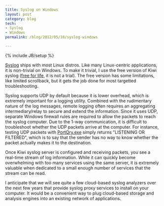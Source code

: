 ```yaml
---
title: Syslog on Windows
layout: post
category: blog
tech:
- Syslog
- Windows
permalink: /blog/2012/05/18/syslog-windows

---
```

{% include JB/setup %}
<div id="node-168" class="node node-blog node-promoted">
  <div class="content clearfix">
    <div class="field field-name-body field-type-text-with-summary field-label-hidden"><div class="field-items"><div class="field-item even"><p><a href="http://en.wikipedia.org/wiki/Syslog">Syslog</a> ships with most Linux distros. Like many Linux-centric applications, it is non-trivial on Windows. To make it trivial, I use the free version of Kiwi syslog (<a href="http://www.kiwisyslog.com/index.php?option=com_kb&amp;page=articles&amp;articleid=73&amp;Itemid=244">free for life</a>, it is not a trial). The free version has some limitations, like limited scrollback, but it gets the job done for most targetted troubleshooting.</p>
<p>Syslog supports UDP by default because it is lower overhead, which is extremely important for a logging utility. Combined with the rudimentary nature of the log messages, remote logging often requires an aggregating intermediary/relay to secure and extend the information. Since it uses UDP, separate Windows firewall rules are required to allow the packets to reach the syslog computer. Due to the 1-way communication, it is difficult to troubleshoot whether the UDP packets arrive at the computer. For instance, testing UDP packets with <a href="http://www.microsoft.com/en-us/download/details.aspx?id=24009">PortQry.exe</a> simply returns "LISTENING OR FILTERED", which is to say that the sender has no way to know whether the packet actually makes it to the destination.</p>
<p>Once Kiwi syslog server is configured and receiving packets, you see a real-time stream of log information. While it can quickly become overwhelming with too many services using the same server, it is extremely valuable when dedicated to a small enough number of services that the stream can be read.</p>
<p>I anticipate that we will see quite a few cloud-based syslog analyzers over the next few years that provide syslog proxy services to install on your computer. It would be a convenient way to plug cloud-based storage and analysis engines into an existing network of applications.</p>
</div></div></div>  </div>
</div>
